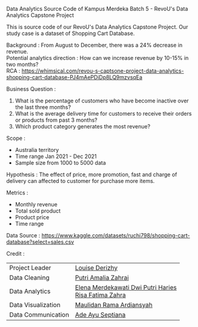 Data Analytics Source Code of Kampus Merdeka Batch 5 - RevoU's Data Analytics Capstone Project

This is source code of our RevoU's Data Analytics Capstone Project. Our study case is a dataset of Shopping Cart Database.

Background : From August to December, there was a 24% decrease in revenue.</br>
Potential analytics direction : How can we increase revenue by 10-15% in two months?</br>
RCA : https://whimsical.com/revou-s-captsone-project-data-analytics-shopping-cart-database-PJ4mAePDiDp8LQ9mzvsqEa

Business Question : 
1. What is the percentage of customers who have become inactive over the last three months?
2. What is the average delivery time for customers to receive their orders or products from past 3 months?
3. Which product category generates the most revenue?

Scope :
- Australia territory
- Time range Jan 2021 - Dec 2021
- Sample size from 1000 to 5000 data

Hypothesis : The effect of price, more promotion, fast and charge of delivery can affected to customer for purchase more items.

Metrics :
- Monthly revenue
- Total sold product
- Product price
- Time range

Data Source : https://www.kaggle.com/datasets/ruchi798/shopping-cart-database?select=sales.csv

Credit :
<table>
  <tr>
    <td>Project Leader</td>
    <td><a href="https://www.linkedin.com/in/louisederizhy" target="_blank">Louise Derizhy</a></td>
  </tr>
  <tr>
    <td>Data Cleaning</td>
    <td><a href="https://www.linkedin.com/in/putri-amalia-zahrai-87685a216" target="_blank">Putri Amalia Zahrai</a></td>
  </tr>
  <tr>
    <td>Data Analytics</td>
    <td>
      <a href="https://www.linkedin.com/in/elena-merdekawati-dwi-putri-haries-a87858217" target="_blank">Elena Merdekawati Dwi Putri Haries</a><br>
      <a href="https://www.linkedin.com/in/risa-fatima-zahra-055b581b2" target="_blank">Risa Fatima Zahra</a>
    </td>
  </tr>
  <tr>
    <td>Data Visualization</td>
    <td><a href="https://www.linkedin.com/in/maulidan-rama-ardiansyah-2aa57a285" target="_blank">Maulidan Rama Ardiansyah</a></td>
  </tr>
  <tr>
    <td>Data Communication</td>
    <td><a href="https://id.linkedin.com/in/ade-ayu-septiana-15a243231" target="_blank">Ade Ayu Septiana</a></td>
  </tr>
</table>
